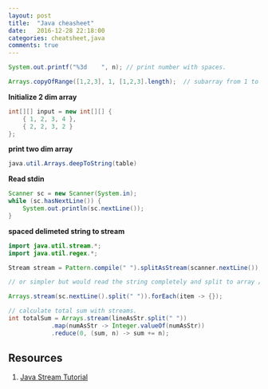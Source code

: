 ```yaml
---
layout: post
title:  "Java cheasheet"
date:   2016-12-28 22:18:00
categories: cheatsheet,java
comments: true
---
```

```java
System.out.printf("%3d    ", n); // print number with spaces.
```


```java
Arrays.copyOfRange([1,2,3], 1, [1,2,3].length);  // subarray from 1 to length array

```

**Initialize 2 dim array**

```java
int[][] input = new int[][] {
    { 1, 2, 3, 4 },
    { 2, 2, 3, 2 }
};
```

**print two dim array**

```java
java.util.Arrays.deepToString(table)
```

**Read stdin**

```java
Scanner sc = new Scanner(System.in);
while (sc.hasNextLine()) {
    System.out.println(sc.nextLine());
} 
```
     
**spaced delimeted string to stream**
            
```java
import java.util.stream.*;
import java.util.regex.*;

Stream stream = Pattern.compile(" ").splitAsStream(scanner.nextLine()); // O(1)

// or simpler but would read the string completely and split to array // O(2)

Arrays.stream(sc.nextLine().split(" ")).forEach(item -> {});
```                

```java
// calculate total sum with streams.
int totalSum = Arrays.stream(lineAsStr.split(" "))
            .map(numAsStr -> Integer.valueOf(numAsStr))
            .reduce(0, (sum, n) -> sum += n);
```

## Resources

1. [Java Stream Tutorial](http://winterbe.com/posts/2014/07/31/java8-stream-tutorial-examples/)